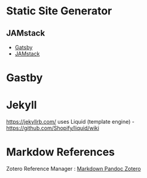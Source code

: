 # Static Site Generator

## JAMstack

- [Gatsby](https://www.gatsbyjs.com/guides/markdown/)
- [JAMstack](https://jamstack.org/)

# Gastby

# Jekyll
https://jekyllrb.com/
uses Liquid (template engine) - https://github.com/Shopify/liquid/wiki

# Markdow References

Zotero Reference Manager : [Markdown Pandoc Zotero](https://www.simondcoll.com/references-markdown-zotero/)
